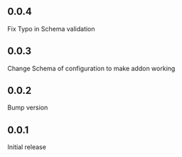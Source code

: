 <!-- https://developers.home-assistant.io/docs/add-ons/presentation#keeping-a-changelog -->

## 0.0.4

Fix Typo in Schema validation

## 0.0.3

Change Schema of configuration to make addon working

## 0.0.2

Bump version

## 0.0.1

Initial release